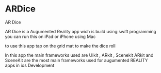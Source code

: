 # ARDice
AR Dice



AR Dice is a Augumented  Reality app wich is build using swift programming
you can run this on iPad or iPhone using Mac 

to use this app tap on the grid mat to make the dice roll 

In this app the main frameworks used are UIkit , ARkit  , Scenekit 
ARkit and SceneKit are the most main frameworks used for augumented REALITY apps in ios Development 

